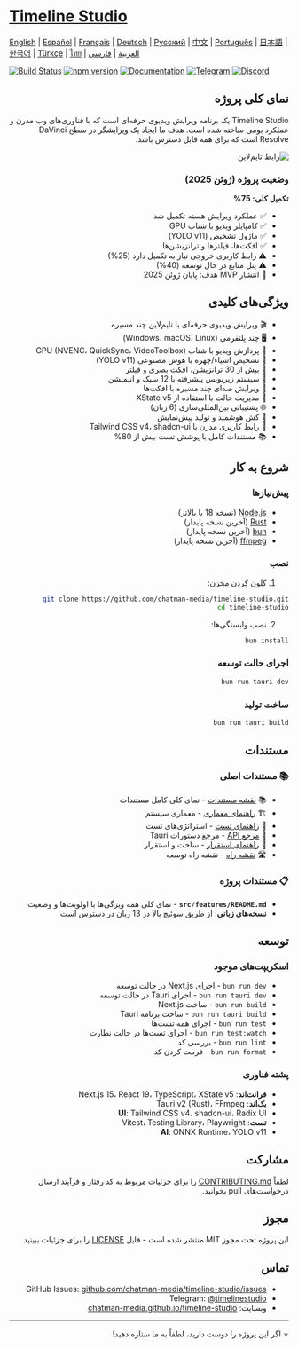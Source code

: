 # [Timeline Studio](https://chatman-media.github.io/timeline-studio/)

[English](README.md) | [Español](README.es.md) | [Français](README.fr.md) | [Deutsch](README.de.md) | [Русский](README.ru.md) | [中文](README.zh.md) | [Português](README.pt.md) | [日本語](README.ja.md) | [한국어](README.ko.md) | [Türkçe](README.tr.md) | [ไทย](README.th.md) | [العربية](README.ar.md) | [فارسی](README.fa.md)

[![Build Status](https://github.com/chatman-media/timeline-studio/actions/workflows/build.yml/badge.svg)](https://github.com/chatman-media/timeline-studio/actions/workflows/build.yml)
[![npm version](https://img.shields.io/npm/v/timeline-studio.svg)](https://www.npmjs.com/package/timeline-studio)
[![Documentation](https://img.shields.io/badge/docs-TypeDoc-blue)](https://chatman-media.github.io/timeline-studio/api-docs/)
[![Telegram](https://img.shields.io/badge/Telegram-Join%20Group-blue?logo=telegram)](https://t.me/timelinestudio)
[![Discord](https://img.shields.io/badge/Discord-Join%20Server-5865F2?logo=discord&logoColor=white)](https://discord.gg/gwJUYxck)

<div dir="rtl">

## نمای کلی پروژه

Timeline Studio یک برنامه ویرایش ویدیوی حرفه‌ای است که با فناوری‌های وب مدرن و عملکرد بومی ساخته شده است. هدف ما ایجاد یک ویرایشگر در سطح DaVinci Resolve است که برای همه قابل دسترس باشد.

![رابط تایم‌لاین](/public/screen3.png)

### وضعیت پروژه (ژوئن 2025)

**تکمیل کلی: 75%**
- ✅ عملکرد ویرایش هسته تکمیل شد
- ✅ کامپایلر ویدیو با شتاب GPU
- ✅ ماژول تشخیص (YOLO v11)
- ✅ افکت‌ها، فیلترها و ترانزیشن‌ها
- ⚠️ رابط کاربری خروجی نیاز به تکمیل دارد (25%)
- ⚠️ پنل منابع در حال توسعه (40%)
- 🎯 انتشار MVP هدف: پایان ژوئن 2025

## ویژگی‌های کلیدی

- 🎬 ویرایش ویدیوی حرفه‌ای با تایم‌لاین چند مسیره
- 🖥️ چند پلتفرمی (Windows، macOS، Linux)
- 🚀 پردازش ویدیو با شتاب GPU (NVENC، QuickSync، VideoToolbox)
- 🤖 تشخیص اشیاء/چهره با هوش مصنوعی (YOLO v11)
- 🎨 بیش از 30 ترانزیشن، افکت بصری و فیلتر
- 📝 سیستم زیرنویس پیشرفته با 12 سبک و انیمیشن
- 🎵 ویرایش صدای چند مسیره با افکت‌ها
- 🧠 مدیریت حالت با استفاده از XState v5
- 🌐 پشتیبانی بین‌المللی‌سازی (6 زبان)
- 💾 کش هوشمند و تولید پیش‌نمایش
- 🎨 رابط کاربری مدرن با Tailwind CSS v4، shadcn-ui
- 📚 مستندات کامل با پوشش تست بیش از 80%

## شروع به کار

### پیش‌نیازها

- [Node.js](https://nodejs.org/) (نسخه 18 یا بالاتر)
- [Rust](https://www.rust-lang.org/tools/install) (آخرین نسخه پایدار)
- [bun](https://bun.sh/) (آخرین نسخه پایدار)
- [ffmpeg](https://ffmpeg.org/download.html) (آخرین نسخه پایدار)

### نصب

1. کلون کردن مخزن:

```bash
git clone https://github.com/chatman-media/timeline-studio.git
cd timeline-studio
```

2. نصب وابستگی‌ها:

```bash
bun install
```

### اجرای حالت توسعه

```bash
bun run tauri dev
```

### ساخت تولید

```bash
bun run tauri build
```

## مستندات

### 📚 مستندات اصلی

- 📚 [نقشه مستندات](docs-ru/MAP.md) - نمای کلی کامل مستندات
- 🏗️ [راهنمای معماری](docs-ru/ARCHITECTURE.md) - معماری سیستم
- 🧪 [راهنمای تست](docs-ru/testing/TESTING.md) - استراتژی‌های تست
- 📡 [مرجع API](docs-ru/API.md) - مرجع دستورات Tauri
- 🚀 [راهنمای استقرار](docs-ru/deployment/DEPLOYMENT.md) - ساخت و استقرار
- 🛣️ [نقشه راه](docs-ru/ROADMAP.md) - نقشه راه توسعه

### 📋 مستندات پروژه

- **`src/features/README.md`** - نمای کلی همه ویژگی‌ها با اولویت‌ها و وضعیت
- **نسخه‌های زبانی**: از طریق سوئیچ بالا در 13 زبان در دسترس است

## توسعه

### اسکریپت‌های موجود

- `bun run dev` - اجرای Next.js در حالت توسعه
- `bun run tauri dev` - اجرای Tauri در حالت توسعه
- `bun run build` - ساخت Next.js
- `bun run tauri build` - ساخت برنامه Tauri
- `bun run test` - اجرای همه تست‌ها
- `bun run test:watch` - اجرای تست‌ها در حالت نظارت
- `bun run lint` - بررسی کد
- `bun run format` - فرمت کردن کد

### پشته فناوری

- **فرانت‌اند**: Next.js 15، React 19، TypeScript، XState v5
- **بک‌اند**: Tauri v2 (Rust)، FFmpeg
- **UI**: Tailwind CSS v4، shadcn-ui، Radix UI
- **تست**: Vitest، Testing Library، Playwright
- **AI**: ONNX Runtime، YOLO v11

## مشارکت

لطفاً [CONTRIBUTING.md](CONTRIBUTING.md) را برای جزئیات مربوط به کد رفتار و فرآیند ارسال درخواست‌های pull بخوانید.

## مجوز

این پروژه تحت مجوز MIT منتشر شده است - فایل [LICENSE](LICENSE) را برای جزئیات ببینید.

## تماس

- GitHub Issues: [github.com/chatman-media/timeline-studio/issues](https://github.com/chatman-media/timeline-studio/issues)
- Telegram: [@timelinestudio](https://t.me/timelinestudio)
- وبسایت: [chatman-media.github.io/timeline-studio](https://chatman-media.github.io/timeline-studio/)

---

⭐ اگر این پروژه را دوست دارید، لطفاً به ما ستاره دهید!

</div>